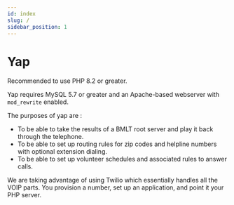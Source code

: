 ```yaml
---
id: index
slug: /
sidebar_position: 1
---
```


# Yap

Recommended to use PHP 8.2 or greater.

Yap requires MySQL 5.7 or greater and an Apache-based webserver with `mod_rewrite` enabled.


The purposes of yap are :
* To be able to take the results of a BMLT root server and play it back through the telephone.  
* To be able to set up routing rules for zip codes and helpline numbers with optional extension dialing.
* To be able to set up volunteer schedules and associated rules to answer calls.

We are taking advantage of using Twilio which essentially handles all the VOIP parts.  You provision a number, set up an application, and point it your PHP server.
